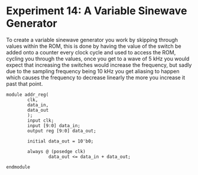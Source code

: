 # Experiment 14: A Variable Sinewave Generator

To create a variable sinewave generator you work by skipping through values within the ROM, this is done by having the value of the switch be added onto a counter every clock cycle and used to access the ROM, cycling you through the values, once you get to a wave of 5 kHz you would expect that increasing the switches would increase the frequency, but sadly due to the sampling frequency being 10 kHz you get aliasing to happen which causes the frequency to decrease linearly the more you increase it past that point.

    module addr_reg(
			clk,
			data_in,
			data_out
			);
			input clk;
			input [9:0] data_in;
			output reg [9:0] data_out;
			
			initial data_out = 10'b0;
			
			always @ (posedge clk)
					data_out <= data_in + data_out;
					
    endmodule
